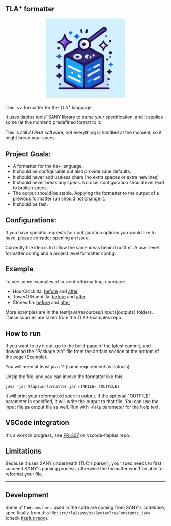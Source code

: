 ## TLA<sup>+</sup> formatter
<p align="center"><img alt="temporary tla+ formatter logo" src="assets/tlaplus-formatter-temp-logo.jpg" width="250"></p>

This is a formatter for the TLA<sup>+</sup> language. 

It uses tlaplus tools' SANY library to parse your specification, and it applies some (at the moment) predefined format to it.

This is still _ALPHA_ software, not everything is handled at the moment, so it might break your specs.

## Project Goals:
* A formatter for the tla+ language.
* It should be configurable but also provide sane defaults.
* It should never add useless chars (no extra spaces or extra newlines)
* It should never break any specs. No user configuration should ever lead to broken specs.
* The output should be stable. Applying the formatter to the output of a previous formatter run should not change it.
* It should be fast.

## Configurations:
If you have specific requests for configuration options you would like to have, please consider opening an issue.

Currently the idea is to follow the same ideas behind rustfmt. A user level formatter config and a project level formatter config.

## Example
To see some examples of current reformatting, compare:
* HourClock.tla: [before](https://github.com/FedericoPonzi/tlaplus-formatter/blob/main/src/test/resources/inputs/HourClock.tla) and [after](https://github.com/FedericoPonzi/tlaplus-formatter/blob/main/src/test/resources/outputs/HourClock.tla)
* TowerOfHanoi.tla: [before](https://github.com/FedericoPonzi/tlaplus-formatter/blob/main/src/test/resources/inputs/TowerOfHanoi.tla) and [after](https://github.com/FedericoPonzi/tlaplus-formatter/blob/main/src/test/resources/outputs/TowerOfHanoi.tla)
* Stones.tla: [before](https://github.com/FedericoPonzi/tlaplus-formatter/blob/main/src/test/resources/inputs/Stones.tla) and [after](https://github.com/FedericoPonzi/tlaplus-formatter/blob/main/src/test/resources/outputs/Stones.tla)

More examples are in the test/java/resources/{inputs|outputs} folders. These sources are taken from the TLA+ Examples repo.

## How to run
If you want to try it out, go to the build page of the latest commit, and download the "Package.zip" file from the artifact section at the bottom of the page ([Example](https://github.com/FedericoPonzi/tlaplus-formatter/actions/runs/10027954925)).

You will need at least java 11 (same requirement as tlatools).

Unzip the file, and you can invoke the formatter like this:
```
java -jar tlaplus-formatter.jar <INFILE> [OUTFILE]
```

It will print your reformatted spec in output. If the optional "OUTFILE" parameter is specified, it will write the output to that file.
You can use the input file as output file as well. Run with `-help` parameter for the help text. 

## VSCode integration
It's a work in progress, see [PR-327](https://github.com/tlaplus/vscode-tlaplus/pull/327/files) on vscode-tlaplus repo.

## Limitations
Because it uses SANY underneath (TLC's parser), your spec needs to first succeed SANY's 
parsing process, otherwise the formatter won't be able to reformat your file.

---

## Development
Some of the `constants` used in the code are coming from SANY's codebase, specifically from this file: `src/tla2sany/st/SyntaxTreeConstants.java` (check [tlaplus repo](https://github.com/tlaplus/tlaplus/)).

